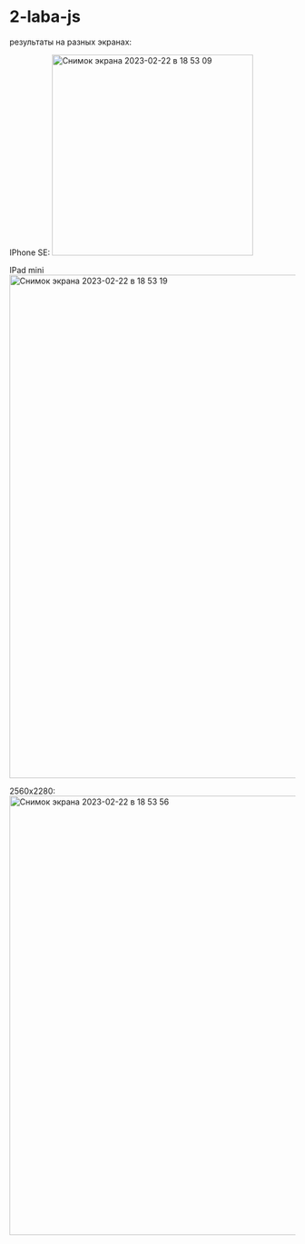# 2-laba-js

результаты на разных экранах:

IPhone SE:
<img width="354" alt="Снимок экрана 2023-02-22 в 18 53 09" src="https://user-images.githubusercontent.com/75227915/220612589-0ff5d69d-a748-4ef9-9f59-d5c318c2e1ad.png">

IPad mini
<img width="887" alt="Снимок экрана 2023-02-22 в 18 53 19" src="https://user-images.githubusercontent.com/75227915/220612620-31a86935-66fb-44f4-ac54-a70bffaa1e03.png">

2560x2280:
<img width="774" alt="Снимок экрана 2023-02-22 в 18 53 56" src="https://user-images.githubusercontent.com/75227915/220612744-a784e814-ac5d-4ce2-a895-ac33a2b82ab0.png">
